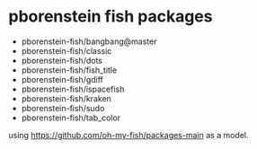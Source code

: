 # pborenstein fish packages



- pborenstein-fish/bangbang@master
- pborenstein-fish/classic
- pborenstein-fish/dots
- pborenstein-fish/fish_title
- pborenstein-fish/gdiff
- pborenstein-fish/ispacefish
- pborenstein-fish/kraken
- pborenstein-fish/sudo
- pborenstein-fish/tab_color


using https://github.com/oh-my-fish/packages-main
as a model.
